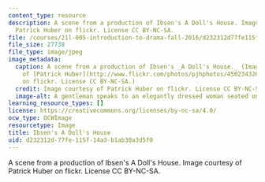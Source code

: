 ```yaml
---
content_type: resource
description: A scene from a production of Ibsen's A Doll's House. Image courtesy of
  Patrick Huber on flickr. License CC BY-NC-SA.
file: /courses/21l-005-introduction-to-drama-fall-2016/d232312d77fe115f14a3b1ab30a3d5f0_21l-005f16.jpg
file_size: 27738
file_type: image/jpeg
image_metadata:
  caption: A scene from a production of Ibsen's _A Doll's House._ (Image courtesy
    of [Patrick Huber](http://www.flickr.com/photos/pjhphotos/4502343267/in/photolist-LADd-LADf-LADm-LADr-LADo-LADb-LADh-LADj-LADp-7RUWgU-7RUWjG-7RUWo1-7RUWq9-7RUWxs-7RRFN4-7RUWiN-a9UH2-7RRFGt-7RUWi7-j7Y4jE)
    on flickr. License CC BY-NC-SA.)
  credit: Image courtesy of Patrick Huber on flickr. License CC BY-NC-SA.
  image-alt: A gentleman speaks to an elegantly dressed woman seated on a chaise lounge.
learning_resource_types: []
license: https://creativecommons.org/licenses/by-nc-sa/4.0/
ocw_type: OCWImage
resourcetype: Image
title: Ibsen's A Doll's House
uid: d232312d-77fe-115f-14a3-b1ab30a3d5f0
---
```

A scene from a production of Ibsen's A Doll's House. Image courtesy of Patrick Huber on flickr. License CC BY-NC-SA.